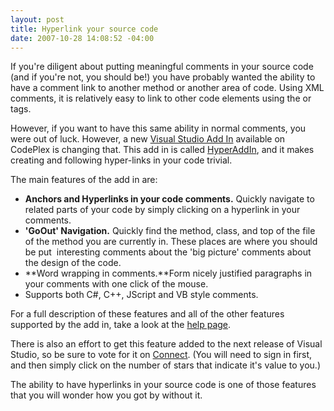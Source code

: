 ```yaml
---
layout: post
title: Hyperlink your source code
date: 2007-10-28 14:08:52 -04:00
---
```


If you're diligent about putting meaningful comments in your source code (and if you're not, you should be!) you have probably wanted the ability to have a comment link to another method or another area of code. Using XML comments, it is relatively easy to link to other code elements using the <see> or <seealso> tags.

However, if you want to have this same ability in normal comments, you were out of luck. However, a new [Visual Studio Add In](http://www.codeplex.com/hyperAddin/) available on CodePlex is changing that. This add in is called [HyperAddIn](http://www.codeplex.com/hyperAddin/), and it makes creating and following hyper-links in your code trivial.

The main features of the add in are:

*   **Anchors and Hyperlinks in your code comments.** Quickly navigate to related parts of your code by simply clicking on a hyperlink in your comments.  
*   **'GoOut' Navigation.** Quickly find the method, class, and top of the file of the method you are currently in. These places are where you should be put  interesting comments about the 'big picture' comments about the design of the code.  
*   **Word wrapping in comments.**Form nicely justified paragraphs in your comments with one click of the mouse.  
*   Supports both C#, C++, JScript and VB style comments.  

For a full description of these features and all of the other features supported by the add in, take a look at the [help page](http://www.codeplex.com/hyperAddin/Project/Download/FileDownload.aspx?DownloadId=18139).

There is also an effort to get this feature added to the next release of Visual Studio, so be sure to vote for it on [Connect](https://connect.microsoft.com/VisualStudio/feedback/ViewFeedback.aspx?FeedbackID=296795). (You will need to sign in first, and then simply click on the number of stars that indicate it's value to you.)

The ability to have hyperlinks in your source code is one of those features that you will wonder how you got by without it.
